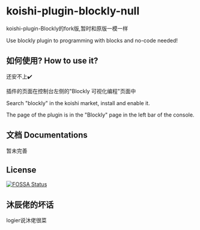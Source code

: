 # koishi-plugin-blockly-null


koishi-plugin-Blockly的fork版,暂时和原版一模一样

Use blockly plugin to programming with blocks and no-code needed!

## 如何使用? How to use it?
<!-- 在 Koishi 市场中搜索"Blockly-null"，安装并启用插件即可。 -->
还安不上✔️

插件的页面在控制台左侧的"Blockly 可视化编程"页面中

Search "blockly" in the koishi market, install and enable it.

The page of the plugin is in the "Blockly" page in the left bar of the console.

## 文档 Documentations
暂未完善


## License
[![FOSSA Status](https://app.fossa.com/api/projects/git%2Bgithub.com%2Fkoishijs%2Fkoishi-plugin-blockly.svg?type=large)](https://app.fossa.com/projects/git%2Bgithub.com%2Fkoishijs%2Fkoishi-plugin-blockly?ref=badge_large)

## 沐辰佬的坏话
logier说沐佬很菜